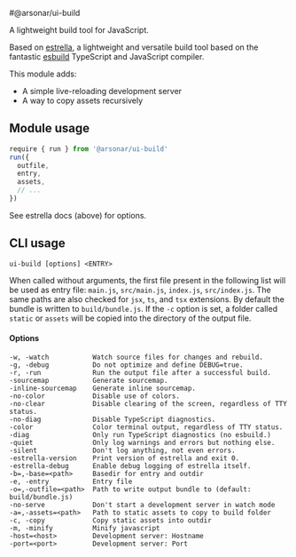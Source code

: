 #@arsonar/ui-build

A lightweight build tool for JavaScript.

Based on [estrella](https://github.com/rsms/estrella), a lightweight and versatile build tool based on the fantastic [esbuild](https://github.com/evanw/esbuild) TypeScript and JavaScript compiler.

This module adds:

- A simple live-reloading development server
- A way to copy assets recursively

## Module usage

```javascript
require { run } from '@arsonar/ui-build'
run({
  outfile,
  entry,
  assets,
  // ...
})
```

See estrella docs (above) for options.

## CLI usage

```
ui-build [options] <ENTRY>
```

When called without arguments, the first file present in the following list will be used as entry file: `main.js`, `src/main.js`, `index.js`, `src/index.js`. The same paths are also checked for `jsx`, `ts`, and `tsx` extensions. By default the bundle is written to `build/bundle.js`. If the `-c` option is set, a folder called `static` or `assets` will be copied into the directory of the output file.

#### Options

```
-w, -watch           Watch source files for changes and rebuild.
-g, -debug           Do not optimize and define DEBUG=true.
-r, -run             Run the output file after a successful build.
-sourcemap           Generate sourcemap.
-inline-sourcemap    Generate inline sourcemap.
-no-color            Disable use of colors.
-no-clear            Disable clearing of the screen, regardless of TTY status.
-no-diag             Disable TypeScript diagnostics.
-color               Color terminal output, regardless of TTY status.
-diag                Only run TypeScript diagnostics (no esbuild.)
-quiet               Only log warnings and errors but nothing else.
-silent              Don't log anything, not even errors.
-estrella-version    Print version of estrella and exit 0.
-estrella-debug      Enable debug logging of estrella itself.
-b=,-base=<path>     Basedir for entry and outdir
-e, -entry           Entry file
-o=,-outfile=<path>  Path to write output bundle to (default: build/bundle.js)
-no-serve            Don't start a development server in watch mode
-a=,-assets=<path>   Path to static assets to copy to build folder
-c, -copy            Copy static assets into outdir
-m, -minify          Minify javascript
-host=<host>         Development server: Hostname
-port=<port>         Development server: Port

```


